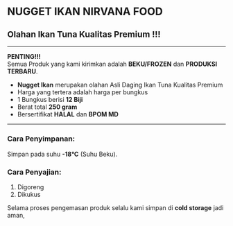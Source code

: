 <h1 style="font-size: 1.5rem; font-weight: bold;">NUGGET IKAN NIRVANA FOOD</h1>

<h2 style="font-size: 1.2rem; font-weight: bold;">Olahan Ikan Tuna Kualitas Premium !!!</h2>

---

**PENTING!!!**  
Semua Produk yang kami kirimkan adalah **BEKU/FROZEN** dan **PRODUKSI TERBARU**.

- **Nugget Ikan** merupakan olahan Asli Daging Ikan Tuna Kualitas Premium
- Harga yang tertera adalah harga per bungkus
- 1 Bungkus berisi **12 Biji**
- Berat total **250 gram**
- Bersertifikat **HALAL** dan **BPOM MD**

---

### Cara Penyimpanan:

Simpan pada suhu **-18°C** (Suhu Beku).

### Cara Penyajian:

1. Digoreng
2. Dikukus

Selama proses pengemasan produk selalu kami simpan di **cold storage** jadi aman,
